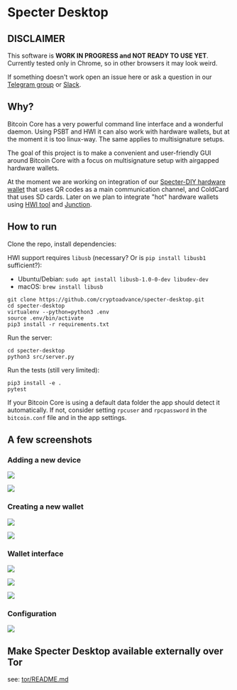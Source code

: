 # Specter Desktop

## DISCLAIMER

This software is **WORK IN PROGRESS and NOT READY TO USE YET**. Currently tested only in Chrome, so in other browsers it may look weird.

If something doesn't work open an issue here or ask a question in our [Telegram group](https://t.me/spectersupport) or [Slack](https://join.slack.com/t/spectersupport/shared_invite/enQtNzY4MTQ2MTg0NDY1LWQzMGMzMTk2MWE2YmVmNzE3ODgxODIxNWRlMzJjZTZlMDBlMjA5YzVhZjQ0NzJlNmE0N2Q4MzE0ZGJiNjM4NTY).

## Why?

Bitcoin Core has a very powerful command line interface and a wonderful daemon. Using PSBT and HWI it can also work with hardware wallets, but at the moment it is too linux-way. The same applies to multisignature setups. 

The goal of this project is to make a convenient and user-friendly GUI around Bitcoin Core with a focus on multisignature setup with airgapped hardware wallets.

At the moment we are working on integration of our [Specter-DIY hardware wallet](https://github.com/cryptoadvance/specter-diy) that uses QR codes as a main communication channel, and ColdCard that uses SD cards. Later on we plan to integrate "hot" hardware wallets using [HWI tool](https://github.com/bitcoin-core/HWI) and [Junction](https://github.com/justinmoon/junction).

## How to run

Clone the repo, install dependencies:

HWI support requires `libusb` (necessary? Or is `pip install libusb1` sufficient?):
* Ubuntu/Debian: `sudo apt install libusb-1.0-0-dev libudev-dev`
* macOS: `brew install libusb`

```
git clone https://github.com/cryptoadvance/specter-desktop.git
cd specter-desktop
virtualenv --python=python3 .env
source .env/bin/activate
pip3 install -r requirements.txt
```

Run the server:

```
cd specter-desktop
python3 src/server.py
```

Run the tests (still very limited):

```
pip3 install -e .
pytest
```

If your Bitcoin Core is using a default data folder the app should detect it automatically. If not, consider setting `rpcuser` and `rpcpassword` in the `bitcoin.conf` file and in the app settings.

## A few screenshots

### Adding a new device

![](screenshots/devices.jpg)

![](screenshots/device_keys.jpg)

### Creating a new wallet

![](screenshots/wallets.jpg)

![](screenshots/new_multisig.jpg)

### Wallet interface

![](screenshots/transactions.jpg)

![](screenshots/receive.jpg)

![](screenshots/send.jpg)

### Configuration

![](screenshots/bitcoin-rpc.jpg)


## Make Specter Desktop available externally over Tor
see: [tor/README.md](tor/README.md)
